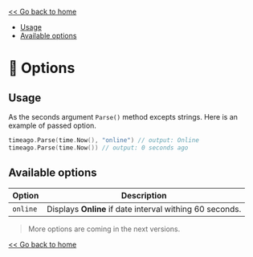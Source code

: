 [<< Go back to home](https://github.com/SerhiiCho/timeago/blob/master/README.md)

- [Usage](#usage)
- [Available options](#availableoptions)

# 🤲 Options

## Usage

As the seconds argument `Parse()` method excepts strings. Here is an example of passed option.

```go
timeago.Parse(time.Now(), "online") // output: Online
timeago.Parse(time.Now()) // output: 0 seconds ago
```

## Available options

| Option | Description |
| --- | --- |
| `online` | Displays **Online** if date interval withing 60 seconds. |

> More options are coming in the next versions.


[<< Go back to home](https://github.com/SerhiiCho/timeago/blob/master/README.md)